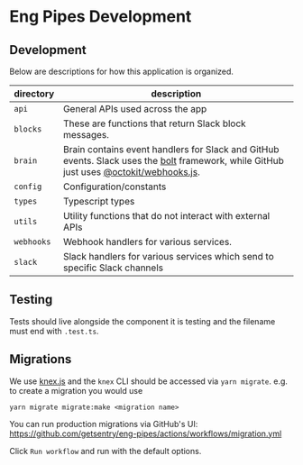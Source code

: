 # Eng Pipes Development

## Development

Below are descriptions for how this application is organized.

| directory | description                                                                                                                                                                                                   |
| --------- | ------------------------------------------------------------------------------------------------------------------------------------------------------------------------------------------------------------- |
| `api`     | General APIs used across the app                                                                                                                                                                              |
| `blocks`  | These are functions that return Slack block messages.                                                                                                                                                         |
| `brain`   | Brain contains event handlers for Slack and GitHub events. Slack uses the [bolt](https://slack.dev/bolt-js) framework, while GitHub just uses [@octokit/webhooks.js](https://github.com/octokit/webhooks.js). |
| `config`  | Configuration/constants                                                                                                                                                                                       |
| `types`   | Typescript types                                                                                                                                                                                              |
| `utils`   | Utility functions that do not interact with external APIs                                                                                                                                                     |
| `webhooks`| Webhook handlers for various services.                                                                                                                                                                        |
| `slack`   | Slack handlers for various services which send to specific Slack channels                                                                                                                                     |

## Testing

Tests should live alongside the component it is testing and the filename must end with `.test.ts`.

## Migrations

We use [knex.js](http://knexjs.org/) and the `knex` CLI should be accessed via `yarn migrate`. e.g. to create a migration you would use

```shell
yarn migrate migrate:make <migration name>
```

You can run production migrations via GitHub's UI: <https://github.com/getsentry/eng-pipes/actions/workflows/migration.yml>

Click `Run workflow` and run with the default options.

